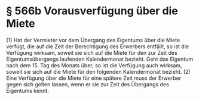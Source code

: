 # § 566b Vorausverfügung über die Miete
(1) Hat der Vermieter vor dem Übergang des Eigentums über die Miete verfügt, die auf die Zeit der Berechtigung des Erwerbers entfällt, so ist die Verfügung wirksam, soweit sie sich auf die Miete für den zur Zeit des Eigentumsübergangs laufenden Kalendermonat bezieht. Geht das Eigentum nach dem 15. Tag des Monats über, so ist die Verfügung auch wirksam, soweit sie sich auf die Miete für den folgenden Kalendermonat bezieht.
(2) Eine Verfügung über die Miete für eine spätere Zeit muss der Erwerber gegen sich gelten lassen, wenn er sie zur Zeit des Übergangs des Eigentums kennt.